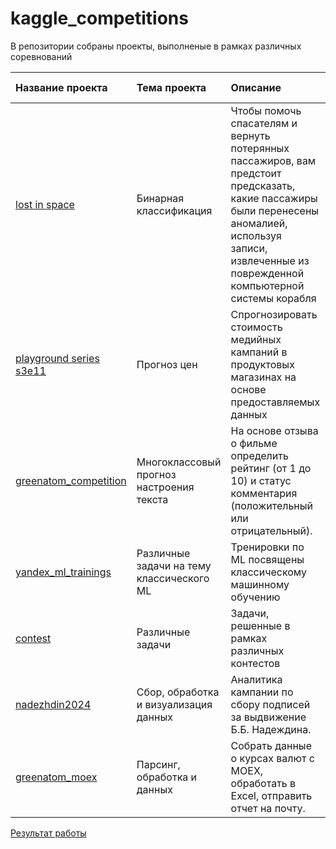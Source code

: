 # kaggle_competitions

В репозитории собраны проекты, выполненые в рамках различных соревнований

| Название проекта | Тема проекта | Описание | Навыки и инструменты | Статус |
| :---------- | :--------------- | :-------------------- | :-------------------- |:---------- |
| [lost in space](https://github.com/AndaisRin/kaggle_competitions/tree/main/00_kaggle_lost_in_space) | Бинарная классификация | Чтобы помочь спасателям и вернуть потерянных пассажиров, вам предстоит предсказать, какие пассажиры были перенесены аномалией, используя записи, извлеченные из поврежденной компьютерной системы корабля | pandas, numpy, catboos, lightgbm, sklearn | Завершён |
| [playground series s3e11](https://github.com/AndaisRin/kaggle_competitions/tree/main/02_kaggle_playground_series_s3e11) | Прогноз цен | Спрогнозировать стоимость медийных кампаний в продуктовых магазинах на основе предоставляемых данных | pandas, numpy, matplotlib, math, seaborn, catboost, lightgbm, sklearn, pipeline | Завершён |
|  [greenatom_competition](https://github.com/AndaisRin/kaggle_competitions/tree/main/04_greenatom_competition)  | Многоклассовый прогноз настроения текста | На основе отзыва о фильме определить рейтинг (от 1 до 10) и статус комментария (положительный или отрицательный). | Python, pandas, numpy, nltk, re, matplotlib, catboost, sklearn | Завершён |
|  [yandex_ml_trainings](https://github.com/AndaisRin/kaggle_competitions/tree/main/05_yandex_ml_trainings)  | Различные задачи на тему классического ML | Тренировки по ML посвящены классическому машинному обучению | Python, pandas, numpy, scipy | Завершён |
|  [contest](https://github.com/AndaisRin/kaggle_competitions/tree/main/07_contest)  | Различные задачи | Задачи, решенные в рамках различных контестов | Python, algorithm, pandas, numpy, scipy | Завершён |
|  [nadezhdin2024](https://github.com/AndaisRin/kaggle_competitions/tree/main/00_nadezhdin2024) | Сбор, обработка и визуализация данных | Аналитика кампании по сбору подписей за выдвижение Б.Б. Надеждина. | Python, pandas, BeautifulSoup, geopandas, folium | Завершён |
|  [greenatom_moex](https://github.com/AndaisRin/kaggle_competitions/tree/main/11_greenatom_moex) | Парсинг, обработка и данных | Собрать данные о курсах валют с MOEX, обработать в Excel, отправить отчет на почту. | Python, pandas, selenium, openpyxl, smtplib, email, os | Завершён |


[Результат работы]()
